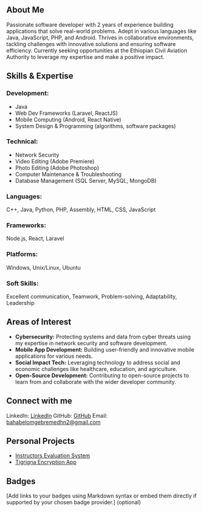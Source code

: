 ## About Me

Passionate software developer with 2 years of experience building applications that solve real-world problems. Adept in various languages like Java, JavaScript, PHP, and Android. Thrives in collaborative environments, tackling challenges with innovative solutions and ensuring software efficiency. Currently seeking opportunities at the Ethiopian Civil Aviation Authority to leverage my expertise and make a positive impact.

## Skills & Expertise

### Development:
- Java
- Web Dev Frameworks (Laravel, ReactJS)
- Mobile Computing (Android, React Native)
- System Design & Programming (algorithms, software packages)

### Technical:
- Network Security 
- Video Editing (Adobe Premiere)
- Photo Editing (Adobe Photoshop)
- Computer Maintenance & Troubleshooting
- Database Management (SQL Server, MySQL, MongoDB)
  
### Languages: 
C++, Java, Python, PHP, Assembly, HTML, CSS, JavaScript

### Frameworks:  
Node.js, React, Laravel

### Platforms: 
Windows, Unix/Linux, Ubuntu

### Soft Skills: 
Excellent communication, Teamwork, Problem-solving, Adaptability, Leadership

## Areas of Interest
- **Cybersecurity:** Protecting systems and data from cyber threats using my expertise in network security and software development.
- **Mobile App Development:** Building user-friendly and innovative mobile applications for various needs.
- **Social Impact Tech:** Leveraging technology to address social and economic challenges like healthcare, education, and agriculture.
- **Open-Source Development:** Contributing to open-source projects to learn from and collaborate with the wider developer community.

## Connect with me

LinkedIn: [LinkedIn](https://www.linkedin.com/in/bahabelom-gebremedhn-b514b1175/)
GitHub: [GitHub](bahabelom (github.com))
Email: [bahabelomgebremedhn2@gmail.com](mailto:bahabelomgebremedhn2@gmail.com)

## Personal Projects

- [Instructors Evaluation System](link-to-project)
- [Tigrigna Encryption App](link-to-project)

## Badges

[Add links to your badges using Markdown syntax or embed them directly if supported by your chosen badge provider.] (optional)
